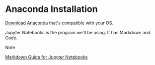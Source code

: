 # Anaconda Installation
[Download Anaconda](https://www.anaconda.com/) that's compatible with your OS.

Jupyter Notebooks is the program we'll be using. It has Markdown and Code.

> [!NOTE]
> [Markdown Guide for Jupyter Notebooks](https://jupyter-notebook.readthedocs.io/en/stable/examples/Notebook/Working%20With%20Markdown%20Cells.html)